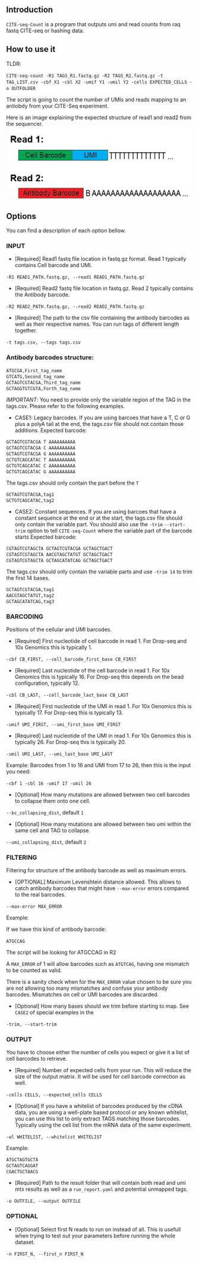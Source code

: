 Introduction
---------------------
`CITE-seq-Count` is a program that outputs umi and read counts from raq fastq CITE-seq or hashing data.


How to use it
---------------------

TLDR:

`CITE-seq-count -R1 TAGS_R1.fastq.gz -R2 TAGS_R2.fastq.gz -t TAG_LIST.csv -cbf X1 -cbl X2 -umif Y1 -umil Y2 -cells EXPECTED_CELLS -o OUTFOLDER`

The script is going to count the number of UMIs and reads mapping to an antiobdy from your CITE-Seq experiment.

Here is an image explaining the expected structure of read1 and read2 from the sequencer.
![Read structure](images/read_scructure.png)


Options
--------------------------
You can find a description of each option bellow.

### INPUT

* [Required] Read1 fastq file location in fastq.gz format. Read 1 typically contains Cell barcode and UMI.

`-R1 READ1_PATH.fastq.gz, --read1 READ1_PATH.fastq.gz`


* [Required] Read2 fastq file location in fastq.gz. Read 2 typically contains the Antibody barcode.

`-R2 READ2_PATH.fastq.gz, --read2 READ2_PATH.fastq.gz`


* [Required] The path to the csv file containing the antibody barcodes as well as their respective names.
You can run tags of different length together.

`-t tags.csv, --tags tags.csv`


### Antibody barcodes structure:
```                        
ATGCGA,First_tag_name
GTCATG,Second_tag_name
GCTAGTCGTACGA,Third_tag_name
GCTAGGTGTCGTA,Forth_tag_name
```

*IMPORTANT*: You need to provide only the variable region of the TAG in the tags.csv. Please refer to the following examples.

* CASE1: Legacy barcodes.
If you are using barcoes that have a T, C or G plus a polyA tail at the end, the tags.csv file should not contain those additions.
Expected barcode:
```
GCTAGTCGTACGA T AAAAAAAAAA
GCTAGTCGTACGA C AAAAAAAAAA
GCTAGTCGTACGA G AAAAAAAAAA
GCTGTCAGCATAC T AAAAAAAAAA
GCTGTCAGCATAC C AAAAAAAAAA
GCTGTCAGCATAC G AAAAAAAAAA
```
The tags.csv should only contain the part before the `T`
```                        
GCTAGTCGTACGA,tag1
GCTGTCAGCATAC,tag2
```

* CASE2: Constant sequences.
If you are using barcoes that have a constant sequence at the end or at the start, the tags.csv file should only contain the variable part.
You should also use the `-trim` `--start-trim` option to tell `CITE-seq-Count` where the variable part of the barcode starts
Expected barcode:
```
CGTAGTCGTAGCTA GCTAGTCGTACGA GCTAGCTGACT
CGTAGTCGTAGCTA AACGTAGCTATGT GCTAGCTGACT
CGTAGTCGTAGCTA GCTAGCATATCAG GCTAGCTGACT
```
The tags.csv should only contain the variable parts and use `-trim 14` to trim the first 14 bases.
```                        
GCTAGTCGTACGA,tag1
AACGTAGCTATGT,tag2
GCTAGCATATCAG,tag3
```


### BARCODING

Positions of the cellular and UMI barcodes.

* [Required] First nucleotide of cell barcode in read 1. For Drop-seq and 10x Genomics this is typically 1.

`-cbf CB_FIRST, --cell_barcode_first_base CB_FIRST`



* [Required] Last nucleotide of the cell barcode in read 1. For 10x Genomics this is typically 16. For Drop-seq this depends on the bead configuration, typically 12.

`-cbl CB_LAST, --cell_barcode_last_base CB_LAST`



* [Required] First nucleotide of the UMI in read 1. For 10x Genomics this is typically 17. For Drop-seq this is typically 13.

`-umif UMI_FIRST, --umi_first_base UMI_FIRST`




* [Required] Last nucleotide of the UMI in read 1. For 10x Genomics this is typically 26. For Drop-seq this is typically 20.

`-umil UMI_LAST, --umi_last_base UMI_LAST`

Example:
Barcodes from 1 to 16 and UMI from 17 to 26, then this is the input you need:

`-cbf 1 -cbl 16 -umif 17 -umil 26`


* [Optional] How many mutations are allowed between two cell barcodes to collapse them onto one cell.

`--bc_collapsing_dist`, default `1`


* [Optional] How many mutations are allowed between two umi within the same cell and TAG to collapse.

`--umi_collapsing_dist`, default `2`


### FILTERING


Filtering for structure of the antibody barcode as well as maximum errors.

* [OPTIONAL] Maximum Levenshtein distance allowed. This allows to catch antibody barcodes that might have `--max-error` errors compared to the real barcodes.

`--max-error MAX_ERROR`

Example:

If we have this kind of antibody barcode:

`ATGCCAG`

The script will be looking for ATGCCAG in R2

A `MAX_ERROR` of 1 will allow barcodes such as `ATGTCAG`, having one mismatch to be counted as valid.

There is a sanity check when for the `MAX_ERROR` value chosen to be sure you are not allowing too many mismatches and confuse your antibody barcodes. Mismatches on cell or UMI barcodes are discarded.

* [Optional] How many bases should we trim before starting to map. See `CASE2` of special examples in the

`-trim, --start-trim`


### OUTPUT
You have to choose either the number of cells you expect or give it a list of cell barcodes to retrieve.

* [Required] Number of expected cells from your run. This will reduce the size of the output matrix. It will be used for cell barcode correction as well.

`-cells CELLS, --expected_cells CELLS`

* [Optional] If you have a whitelist of barcodes produced by the cDNA data, you are using a well-plate based protocol or any known whitelist, you can use this list to only extract TAGS matching those barcodes. Typically using the cell list from the mRNA data of the same experiment.

`-wl WHITELIST, --whitelist WHITELIST`

Example:
```
ATGCTAGTGCTA
GCTAGTCAGGAT
CGACTGCTAACG
```

* [Required] Path to the result folder that will contain both read and umi mtx results as well as a `run_report.yaml` and potential unmapped tags.

`-o OUTFILE, --output OUTFILE`


### OPTIONAL

* [Optional] Select first N reads to run on instead of all. This is usefull when trying to test out your parameters before running the whole dataset.

`-n FIRST_N, --first_n FIRST_N`

